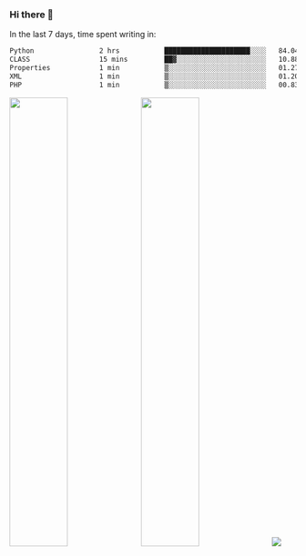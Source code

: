 ### Hi there 👋

In the last 7 days, time spent writing in:

<!--START_SECTION:waka-->

```txt
Python                2 hrs           █████████████████████░░░░   84.04 %
CLASS                 15 mins         ██▓░░░░░░░░░░░░░░░░░░░░░░   10.88 %
Properties            1 min           ▒░░░░░░░░░░░░░░░░░░░░░░░░   01.27 %
XML                   1 min           ▒░░░░░░░░░░░░░░░░░░░░░░░░   01.20 %
PHP                   1 min           ▒░░░░░░░░░░░░░░░░░░░░░░░░   00.83 %
```

<!--END_SECTION:waka-->

<img src="https://wakatime.com/share/@jimtje/5d0c92de-08f8-4a72-8f2f-6a9693d1e318.svg" width=45% height=45%> <img src="https://wakatime.com/share/@jimtje/501498ae-bda5-4da7-a89d-b40bcdd5556d.svg" width=45% height=45%>
![](https://hit.yhype.me/github/profile?user_id=43537315)
